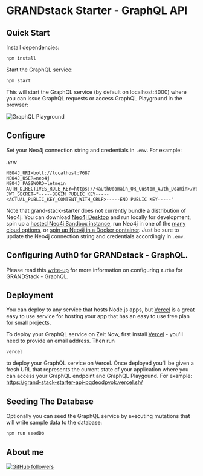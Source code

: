 # GRANDstack Starter - GraphQL API

## Quick Start

Install dependencies:

```
npm install
```

Start the GraphQL service:

```
npm start
```

This will start the GraphQL service (by default on localhost:4000) where you can issue GraphQL requests or access GraphQL Playground in the browser:

![GraphQL Playground](img/graphql-playground.png)

## Configure

Set your Neo4j connection string and credentials in `.env`. For example:

_.env_

```
NEO4J_URI=bolt://localhost:7687
NEO4J_USER=neo4j
NEO4J_PASSWORD=letmein
AUTH_DIRECTIVES_ROLE_KEY=https://<auth0domain_OR_Custom_Auth_Doamin>/role
JWT_SECRET="-----BEGIN PUBLIC KEY-----<ACTUAL_PUBLIC_KEY_CONTENT_WITH_CRLF>-----END PUBLIC KEY-----"
```

Note that grand-stack-starter does not currently bundle a distribution of Neo4j. You can download [Neo4j Desktop](https://neo4j.com/download/) and run locally for development, spin up a [hosted Neo4j Sandbox instance](https://neo4j.com/download/), run Neo4j in one of the [many cloud options](https://neo4j.com/developer/guide-cloud-deployment/), or [spin up Neo4j in a Docker container](https://neo4j.com/developer/docker/). Just be sure to update the Neo4j connection string and credentials accordingly in `.env`.

## Configuring Auth0 for GRANDstack - GraphQL.

Please read this [write-up](auth0-howto.md) for more information on configuring `Auth0` for GRANDStack - GraphQL.


## Deployment

You can deploy to any service that hosts Node.js apps, but [Vercel](https://vercel.com/home) is a great easy to use service for hosting your app that has an easy to use free plan for small projects.

To deploy your GraphQL service on Zeit Now, first install [Vercel](https://vercel.com/download) - you'll need to provide an email address. Then run

```
vercel
```

to deploy your GraphQL service on Vercel. Once deployed you'll be given a fresh URL that represents the current state of your application where you can access your GraphQL endpoint and GraphQL Playgound. For example: https://grand-stack-starter-api-pqdeodpvok.vercel.sh/

## Seeding The Database

Optionally you can seed the GraphQL service by executing mutations that will write sample data to the database:

```
npm run seedDb
```

## About me

[![GitHub followers](https://img.shields.io/github/followers/jesperancinha.svg?label=Jesperancinha&style=for-the-badge&logo=github&color=grey "GitHub")](https://github.com/jesperancinha)
